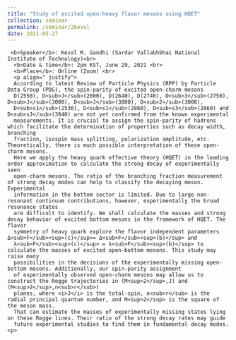 ```yaml
---
title: "Study of excited open-heavy flavor mesons using HQET"
collection: seminar
permalink: /seminar/2keval
date: 2021-05-27
---
```


     <b>Speaker</b>: Keval M. Gandhi (Sardar Vallabhbhai National Institute of Technology)<br>
      <b>Date & time</b>: 2pm KST, June 29, 2021 <br>
      <b>Place</b>: Online (Zoom) <br>
      <p align=" justify">
      According to latest Review of Particle Physics (RPP) by Particle Data Group (PDG), the spin-parity of excited open-charm mesons 
      D(2550), D<sub>J</sub>(2600), D(2640), D(2740), D<sub>3</sub>(2750), D<sub>J</sub>(3000), D<sub>J</sub>(3000), D<sub>2</sub>(3000), 
      D<sub>s1</sub>(2536), D<sub>s1</sub>(2860), D<sub>s3</sub>(2860) and D<sub>sJ</sub>(3040) are not yet confirmed from the known experimental 
      measurements. It is crucial to assign the spin-parity of hadrons which facilitate the determination of properties such as decay width, branching 
      fraction, isospin mass splitting, polarization amplitude, etc. Theoretically, there is much possible interpretation of these open-charm mesons. 
      Here we apply the heavy quark effective theory (HQET) in the leading order approximation to calculate the strong decay of experimentally seen 
      open-charm mesons. The ratio of the branching fraction measurement of strong decay modes can help to classify the decaying meson. Experimental 
      information in the bottom sector is limited. Due to large non-resonant continuum contributions, however, experimentally the broad resonance states 
      are difficult to identify. We shall calculate the masses and strong decay behavior of excited bottom mesons in the framework of HQET. The flavor 
      symmetry of heavy quark explore the flavor independent parameters Δ<sub>F</sub><sup>(c)</sup>= Δ<sub>F</sub><sup>(b)</sup> and 
      λ<sub>F</sub><sup>(c)</sup> = λ<sub>F</sub><sup>(b)</sup> to calculate the masses of excited open-bottom mesons. This study may raise many 
      possibilities in the decisions of the experimentally missing open-bottom mesons. Additionally, our spin-parity assignment 
      of experimentally observed open-charm mesons may allow us to construct the Regge trajectories in (M<sup>2</sup>,J) and (M<sup>2</sup>,n<sub>r</sub>)
      planes, where <i>J</i> is the total-spin, n<sub>r</sub> is the radial principal quantum number, and M<sup>2</sup> is the square of the meson mass. 
      That can estimate the masses of experimentally missing states lying on these Regge lines. Their ratio of the strong decay rates may guide 
      future experimental studies to find them in fundamental decay modes. <p>
